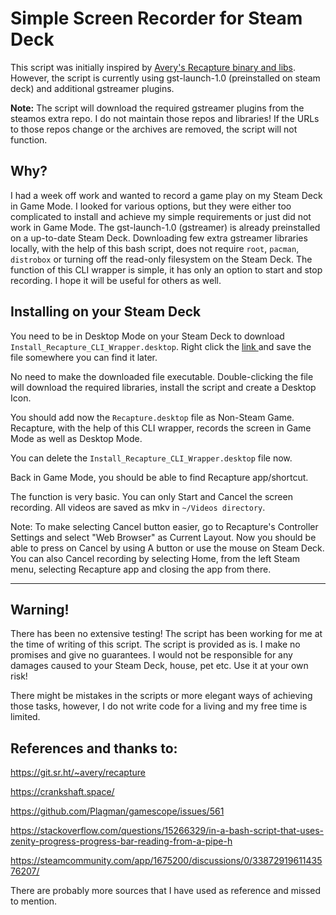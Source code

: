 # Simple Screen Recorder for Steam Deck


This script was initially inspired by [Avery's Recapture binary and libs](https://git.sr.ht/~avery/recapture). However, the script is currently using gst-launch-1.0 (preinstalled on steam deck) and additional gstreamer plugins.


**Note:** The script will download the required gstreamer plugins from the steamos extra repo. I do not maintain those repos and libraries! If the URLs to those repos change or the archives are removed, the script will not function.

## Why?

I had a week off work and wanted to record a game play on my Steam Deck in Game Mode. I looked for various options, but they were either too complicated to install and achieve my simple requirements or just did not work in Game Mode. The gst-launch-1.0 (gstreamer) is already preinstalled on a up-to-date Steam Deck. Downloading few extra gstreamer libraries locally, with the help of this bash script, does not require `root`, `pacman`, `distrobox` or turning off the read-only filesystem on the Steam Deck. The function of this CLI wrapper is simple, it has only an option to start and stop recording. I hope it will be useful for others as well.


## Installing on your Steam Deck

You need to be in Desktop Mode on your Steam Deck to download `Install_Recapture_CLI_Wrapper.desktop`. Right click the [link ](https://raw.githubusercontent.com/m-rzb/Screen-recorder-for-steamdeck/main/Install_Recapture_CLI_Wrapper.desktop) and save the file somewhere you can find it later.

No need to make the downloaded file executable. Double-clicking the file will download the required libraries, install the script and create a Desktop Icon. 

You should add now the `Recapture.desktop` file as Non-Steam Game. Recapture, with the help of this CLI wrapper, records the screen in Game Mode as well as Desktop Mode.

You can delete the `Install_Recapture_CLI_Wrapper.desktop` file now. 

Back in Game Mode, you should be able to find Recapture app/shortcut. 

The function is very basic. You can only Start and Cancel the screen recording. All videos are saved as mkv in `~/Videos directory`.

Note: To make selecting Cancel button easier, go to Recapture's Controller Settings and select "Web Browser" as Current Layout. Now you should be able to press on Cancel by using A button or use the mouse on Steam Deck. You can also Cancel recording by selecting Home, from the left Steam menu, selecting Recapture app and closing the app from there.


------------
 
## Warning!

There has been no extensive testing! The script has been working for me at the time of writing of this script. The script is provided as is. I make no promises and give no guarantees. I would not be responsible for any damages caused to your Steam Deck, house, pet etc. Use it at your own risk!

There might be mistakes in the scripts or more elegant ways of achieving those tasks, however, I do not write code for a living and my free time is limited.


## References and thanks to:

https://git.sr.ht/~avery/recapture

https://crankshaft.space/

https://github.com/Plagman/gamescope/issues/561

https://stackoverflow.com/questions/15266329/in-a-bash-script-that-uses-zenity-progress-progress-bar-reading-from-a-pipe-h

https://steamcommunity.com/app/1675200/discussions/0/3387291961143576207/


There are probably more sources that I have used as reference and missed to mention.
